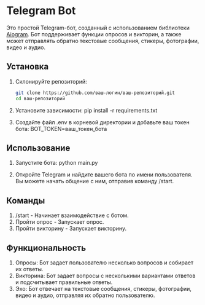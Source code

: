 # Telegram Bot

Это простой Telegram-бот, созданный с использованием библиотеки [Aiogram](https://aiogram.readthedocs.io/en/latest/). Бот поддерживает функции опросов и викторин, а также может отправлять обратно текстовые сообщения, стикеры, фотографии, видео и аудио.

## Установка

1. Склонируйте репозиторий:
   ```bash
   git clone https://github.com/ваш-логин/ваш-репозиторий.git
   cd ваш-репозиторий

2. Установите зависимости:
    pip install -r requirements.txt

3. Создайте файл .env в корневой директории и добавьте ваш токен бота:
    BOT_TOKEN=ваш_токен_бота

## Использование 

  1. Запустите бота:
      python main.py

  2. Откройте Telegram и найдите вашего бота по имени пользователя. Вы можете начать общение с ним, отправив команду /start.


## Команды

  1. /start - Начинает взаимодействие с ботом.
  2. Пройти опрос - Запускает опрос.
  3. Пройти викторину - Запускает викторину.


## Функциональность

1. Опросы: Бот задает пользователю несколько вопросов и собирает их ответы.
2. Викторина: Бот задает вопросы с несколькими вариантами ответов и подсчитывает правильные ответы.
3. Эхо: Бот отвечает на текстовые сообщения, стикеры, фотографии, видео и аудио, отправляя их обратно пользователю.
